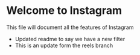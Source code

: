 # Welcome to Instagram

This file will document all the features of Instagram
* Updated readme to say we have a new filter
* This is an update form the reels branch
